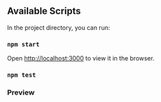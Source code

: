 ## Available Scripts

In the project directory, you can run:

### `npm start`

Open [http://localhost:3000](http://localhost:3000) to view it in the browser.

### `npm test`


### Preview
